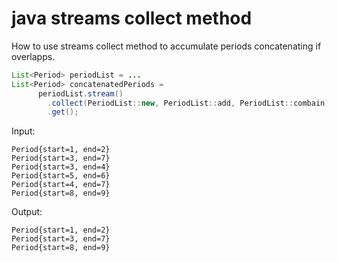 # java streams collect method
How to use streams collect method to accumulate periods concatenating if overlapps.
```java
List<Period> periodList = ...
List<Period> concatenatedPeriods = 
      periodList.stream()
        .collect(PeriodList::new, PeriodList::add, PeriodList::combain)
        .get();        
```
Input:
```
Period{start=1, end=2}
Period{start=3, end=7}
Period{start=3, end=4}
Period{start=5, end=6}
Period{start=4, end=7}
Period{start=8, end=9}
```

Output:
```
Period{start=1, end=2}
Period{start=3, end=7}
Period{start=8, end=9}
```
